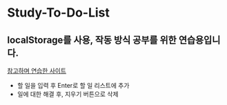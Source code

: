 # Study-To-Do-List
## localStorage를 사용, 작동 방식 공부를 위한 연습용입니다.
[참고하며 연습한 사이트](https://porimp.tistory.com/entry/To-do-list-%EB%A7%8C%EB%93%A4%EA%B8%B0HTMLCSS)
- 할 일을 입력 후 Enter로 할 일 리스트에 추가
- 일에 대한 해결 후, 지우기 버튼으로 삭제
